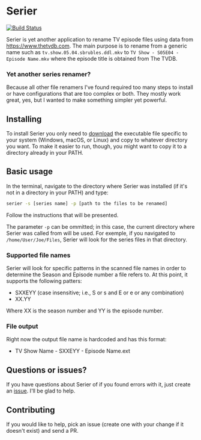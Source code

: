 # Serier
[![Build Status](https://travis-ci.com/lpoleto/serier.svg?branch=master)](https://travis-ci.com/lpoleto/serier)

Serier is yet another application to rename TV episode files using data from https://www.thetvdb.com.
The main purpose is to rename from a generic name such as `tv.show.05.04.sbrubles.ddl.mkv` to `TV Show - S05E04 - Episode Name.mkv` where the episode title is obtained from The TVDB.

### Yet another series renamer?
Because all other file renamers I've found required too many steps to install or have configurations that are too complex or both. They mostly work great, yes, but I wanted to make something simpler yet powerful.

## Installing
To install Serier you only need to [download](https://github.com/lpoleto/serier/releases) the executable file specific to your system (Windows, macOS, or Linux) and copy to whatever directory you want.
To make it easier to run, though, you might want to copy it to a directory already in your PATH.

## Basic usage
In the terminal, navigate to the directory where Serier was installed (if it's not in a directory in your PATH) and type:

```bash
serier -s [series name] -p [path to the files to be renamed]
``` 

Follow the instructions that will be presented.

The parameter `-p` can be ommitted; in this case, the current directory where Serier was called from will be used. For exemple, if you navigated to `/home/User/Joe/Files`, Serier will look for the series files in that directory.

### Supported file names
Serier will look for specific patterns in the scanned file names in order to determine the Season and Episode number a file refers to. At this point, it supports the following patters:

* SXXEYY (case insensitive; i.e., S or s and E or e or any combination)
* XX.YY

Where XX is the season number and YY is the episode number.

### File output
Right now the output file name is hardcoded and has this format:

* TV Show Name - SXXEYY - Episode Name.ext

## Questions or issues?
If you have questions about Serier of if you found errors with it, just create an [issue](https://github.com/lpoleto/serier/issues). I'll be glad to help.

## Contributing
If you would like to help, pick an issue (create one with your change if it doesn't exist) and send a PR.

